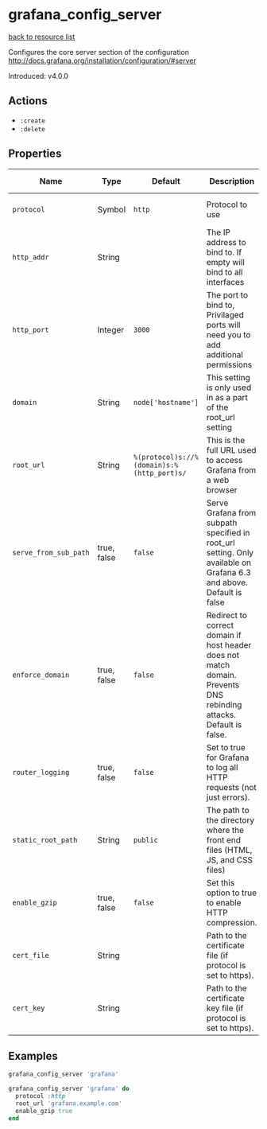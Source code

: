# grafana_config_server

[back to resource list](https://github.com/sous-chefs/grafana#resources)

Configures the core server section of the configuration <http://docs.grafana.org/installation/configuration/#server>

Introduced: v4.0.0

## Actions

- `:create`
- `:delete`

## Properties

| Name                | Type        |  Default                                  | Description                                             | Allowed Values
| ------------------- | ----------- | ----------------------------------------- | ------------------------------------------------------- | --------------- |
| `protocol`          | Symbol      | `http`                                    | Protocol to use                                         |http https socket
| `http_addr`         | String      |                                           | The IP address to bind to. If empty will bind to all interfaces|
| `http_port`         | Integer     | `3000`                                    | The port to bind to, Privilaged ports will need you to add additional permissions|
| `domain`            | String      | `node['hostname']`                        | This setting is only used in as a part of the root_url setting |
| `root_url`          | String      | `%(protocol)s://%(domain)s:%(http_port)s/`| This is the full URL used to access Grafana from a web browser|
| `serve_from_sub_path`| true, false | `false`                                  | Serve Grafana from subpath specified in root_url setting. Only available on Grafana 6.3 and above. Default is false|
| `enforce_domain`    | true, false | `false`                                   | Redirect to correct domain if host header does not match domain. Prevents DNS rebinding attacks. Default is false.|
| `router_logging`    | true, false | `false`                                   | Set to true for Grafana to log all HTTP requests (not just errors). | true, false
| `static_root_path`  | String      | `public`                                  | The path to the directory where the front end files (HTML, JS, and CSS files)|
| `enable_gzip`       | true, false | `false`                                   | Set this option to true to enable HTTP compression.  | true, false
| `cert_file`         | String      |                                           | Path to the certificate file (if protocol is set to https).  |
| `cert_key`          | String      |                                           | Path to the certificate key file (if protocol is set to https).  |

## Examples

```ruby
grafana_config_server 'grafana'
```

```ruby
grafana_config_server 'grafana' do
  protocol :http
  root_url 'grafana.example.com'
  enable_gzip true
end
```
